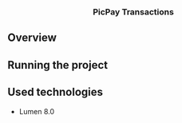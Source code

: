 <p align="center">
  <h3 align="center">PicPay Transactions</h3>
</p>

## Overview

## Running the project

## Used technologies

- Lumen 8.0
